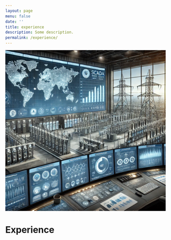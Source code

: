 ```yaml
---
layout: page
menu: false
date: ''
title: experience
description: Some description.
permalink: /experience/
---
```


<img class="img-square" src="/assets/img/uploads/SCADA.png" alt="Thomas A. Anderson" width="1000">

# Experience

